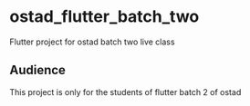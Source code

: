 # ostad_flutter_batch_two

Flutter project for ostad batch two live class

## Audience 
This project is only for the students of flutter batch 2 of ostad
